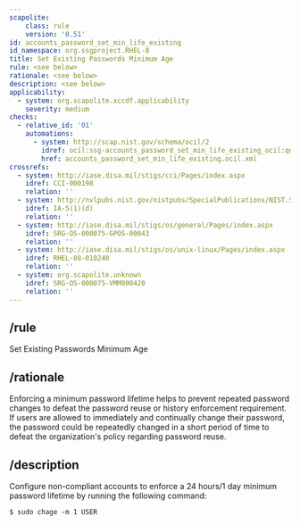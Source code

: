 ```yaml
---
scapolite:
    class: rule
    version: '0.51'
id: accounts_password_set_min_life_existing
id_namespace: org.ssgproject.RHEL-8
title: Set Existing Passwords Minimum Age
rule: <see below>
rationale: <see below>
description: <see below>
applicability:
  - system: org.scapolite.xccdf.applicability
    severity: medium
checks:
  - relative_id: '01'
    automations:
      - system: http://scap.nist.gov/schema/ocil/2
        idref: ocil:ssg-accounts_password_set_min_life_existing_ocil:questionnaire:1
        href: accounts_password_set_min_life_existing.ocil.xml
crossrefs:
  - system: http://iase.disa.mil/stigs/cci/Pages/index.aspx
    idref: CCI-000198
    relation: ''
  - system: http://nvlpubs.nist.gov/nistpubs/SpecialPublications/NIST.SP.800-53r4.pdf
    idref: IA-5(1)(d)
    relation: ''
  - system: http://iase.disa.mil/stigs/os/general/Pages/index.aspx
    idref: SRG-OS-000075-GPOS-00043
    relation: ''
  - system: http://iase.disa.mil/stigs/os/unix-linux/Pages/index.aspx
    idref: RHEL-08-010240
    relation: ''
  - system: org.scapolite.unknown
    idref: SRG-OS-000075-VMM000420
    relation: ''
---
```



## /rule

Set Existing Passwords Minimum Age

## /rationale

Enforcing
a minimum password lifetime helps to prevent repeated password changes
to defeat the password reuse or history enforcement requirement. If
users are allowed to immediately and continually change their password,
the password could be repeatedly changed in a short period of time to
defeat the organization\'s policy regarding password reuse.

## /description

Configure
non-compliant accounts to enforce a 24 hours/1 day minimum password
lifetime by running the following command:

``` 
$ sudo chage -m 1 USER
```
